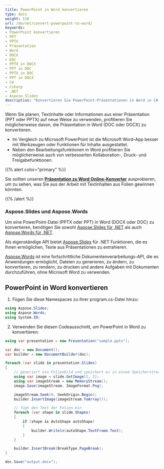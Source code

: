 ```yaml
---
title: PowerPoint in Word konvertieren
type: docs
weight: 110
url: /de/net/convert-powerpoint-to-word/
keywords:
- PowerPoint konvertieren
- PPT
- PPTX
- Präsentation
- Word
- DOCX
- DOC
- PPTX in DOCX
- PPT in DOC
- PPTX in DOC
- PPT in DOCX
- C#
- Csharp
- .NET
- Aspose.Slides
description: "Konvertieren Sie PowerPoint-Präsentationen in Word in C# oder .NET."
---
```


Wenn Sie planen, Textinhalte oder Informationen aus einer Präsentation (PPT oder PPTX) auf neue Weise zu verwenden, profitieren Sie möglicherweise davon, die Präsentation in Word (DOC oder DOCX) zu konvertieren. 

* Im Vergleich zu Microsoft PowerPoint ist die Microsoft Word-App besser mit Werkzeugen oder Funktionen für Inhalte ausgestattet. 
* Neben den Bearbeitungsfunktionen in Word profitieren Sie möglicherweise auch von verbesserten Kollaboration-, Druck- und Freigabefunktionen. 

{{% alert color="primary" %}} 

Sie sollten unseren [**Präsentation zu Word Online-Konverter**](https://products.aspose.app/slides/conversion/ppt-to-word) ausprobieren, um zu sehen, was Sie aus der Arbeit mit Textinhalten aus Folien gewinnen könnten. 

{{% /alert %}} 

### **Aspose.Slides und Aspose.Words**

Um eine PowerPoint-Datei (PPTX oder PPT) in Word (DOCX oder DOC) zu konvertieren, benötigen Sie sowohl [Aspose.Slides für .NET](https://products.aspose.com/slides/net/) als auch [Aspose.Words für .NET](https://products.aspose.com/words/net/).

Als eigenständige API bietet [Aspose.Slides](https://products.aspose.app/slides) für .NET Funktionen, die es Ihnen ermöglichen, Texte aus Präsentationen zu extrahieren. 

[Aspose.Words](https://docs.aspose.com/words/net/) ist eine fortschrittliche Dokumentenverarbeitungs-API, die es Anwendungen ermöglicht, Dateien zu generieren, zu ändern, zu konvertieren, zu rendern, zu drucken und andere Aufgaben mit Dokumenten durchzuführen, ohne Microsoft Word zu verwenden.

## **PowerPoint in Word konvertieren**

1. Fügen Sie diese Namespaces zu Ihrer program.cs-Datei hinzu:

```c#
using Aspose.Slides;
using Aspose.Words;
using System.IO;
```

2. Verwenden Sie diesen Codeausschnitt, um PowerPoint in Word zu konvertieren:

```c#
using var presentation = new Presentation("sample.pptx");

var doc = new Document();
var builder = new DocumentBuilder(doc);

foreach (var slide in presentation.Slides)
{
    // generiert ein Folienbild und speichert es in einem Speicherstream
    using var image = slide.GetImage(1, 1);
    using var imageStream = new MemoryStream();
    image.Save(imageStream, ImageFormat.Png);

    imageStream.Seek(0, SeekOrigin.Begin);
    builder.InsertImage(imageStream.ToArray());

    // fügt den Text der Folien ein
    foreach (var shape in slide.Shapes)
    {
        if (shape is AutoShape autoShape)
        {
            builder.Writeln(autoShape.TextFrame.Text);
        }
    }

    builder.InsertBreak(BreakType.PageBreak);
}

doc.Save("output.docx");
```